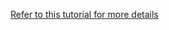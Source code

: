[Refer to this tutorial for more details](https://medium.com/@sumn2u/automate-create-react-app-deployment-to-gh-pages-using-travis-ci-b2a97203680b)
